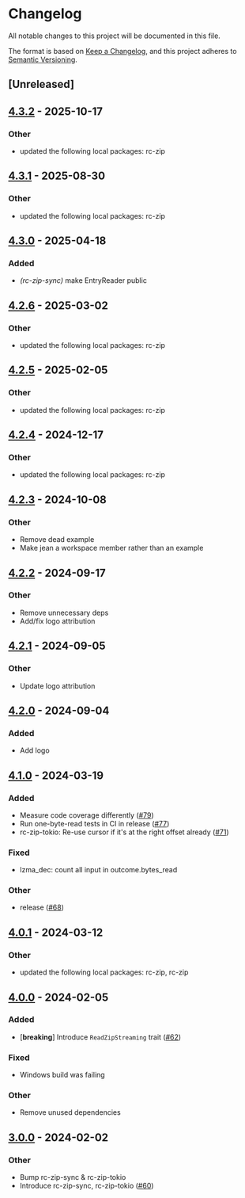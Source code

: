 # Changelog
All notable changes to this project will be documented in this file.

The format is based on [Keep a Changelog](https://keepachangelog.com/en/1.0.0/),
and this project adheres to [Semantic Versioning](https://semver.org/spec/v2.0.0.html).

## [Unreleased]

## [4.3.2](https://github.com/bearcove/rc-zip/compare/rc-zip-sync-v4.3.1...rc-zip-sync-v4.3.2) - 2025-10-17

### Other

- updated the following local packages: rc-zip

## [4.3.1](https://github.com/bearcove/rc-zip/compare/rc-zip-sync-v4.3.0...rc-zip-sync-v4.3.1) - 2025-08-30

### Other

- updated the following local packages: rc-zip

## [4.3.0](https://github.com/bearcove/rc-zip/compare/rc-zip-sync-v4.2.6...rc-zip-sync-v4.3.0) - 2025-04-18

### Added

- *(rc-zip-sync)* make EntryReader public

## [4.2.6](https://github.com/bearcove/rc-zip/compare/rc-zip-sync-v4.2.5...rc-zip-sync-v4.2.6) - 2025-03-02

### Other

- updated the following local packages: rc-zip

## [4.2.5](https://github.com/bearcove/rc-zip/compare/rc-zip-sync-v4.2.4...rc-zip-sync-v4.2.5) - 2025-02-05

### Other

- updated the following local packages: rc-zip

## [4.2.4](https://github.com/bearcove/rc-zip/compare/rc-zip-sync-v4.2.3...rc-zip-sync-v4.2.4) - 2024-12-17

### Other

- updated the following local packages: rc-zip

## [4.2.3](https://github.com/bearcove/rc-zip/compare/rc-zip-sync-v4.2.2...rc-zip-sync-v4.2.3) - 2024-10-08

### Other

- Remove dead example
- Make jean a workspace member rather than an example

## [4.2.2](https://github.com/bearcove/rc-zip/compare/rc-zip-sync-v4.2.1...rc-zip-sync-v4.2.2) - 2024-09-17

### Other

- Remove unnecessary deps
- Add/fix logo attribution

## [4.2.1](https://github.com/bearcove/rc-zip/compare/rc-zip-sync-v4.2.0...rc-zip-sync-v4.2.1) - 2024-09-05

### Other
- Update logo attribution

## [4.2.0](https://github.com/bearcove/rc-zip/compare/rc-zip-sync-v4.1.0...rc-zip-sync-v4.2.0) - 2024-09-04

### Added
- Add logo

## [4.1.0](https://github.com/fasterthanlime/rc-zip/compare/rc-zip-sync-v4.0.1...rc-zip-sync-v4.1.0) - 2024-03-19

### Added
- Measure code coverage differently ([#79](https://github.com/fasterthanlime/rc-zip/pull/79))
- Run one-byte-read tests in CI in release ([#77](https://github.com/fasterthanlime/rc-zip/pull/77))
- rc-zip-tokio: Re-use cursor if it's at the right offset already ([#71](https://github.com/fasterthanlime/rc-zip/pull/71))

### Fixed
- lzma_dec: count all input in outcome.bytes_read

### Other
- release ([#68](https://github.com/fasterthanlime/rc-zip/pull/68))

## [4.0.1](https://github.com/fasterthanlime/rc-zip/compare/rc-zip-sync-v4.0.0...rc-zip-sync-v4.0.1) - 2024-03-12

### Other
- updated the following local packages: rc-zip, rc-zip

## [4.0.0](https://github.com/fasterthanlime/rc-zip/compare/rc-zip-sync-v3.0.0...rc-zip-sync-v4.0.0) - 2024-02-05

### Added
- [**breaking**] Introduce `ReadZipStreaming` trait ([#62](https://github.com/fasterthanlime/rc-zip/pull/62))

### Fixed
- Windows build was failing

### Other
- Remove unused dependencies

## [3.0.0](https://github.com/fasterthanlime/rc-zip/releases/tag/rc-zip-sync-v3.0.0) - 2024-02-02

### Other
- Bump rc-zip-sync & rc-zip-tokio
- Introduce rc-zip-sync, rc-zip-tokio ([#60](https://github.com/fasterthanlime/rc-zip/pull/60))
